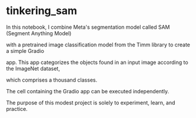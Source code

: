 # tinkering_sam

In this notebook, I combine Meta's segmentation model called SAM (Segment Anything Model)

with a pretrained image classification model from the Timm library to create a simple Gradio

app. This app categorizes the objects found in an input image according to the ImageNet dataset,

which comprises a thousand classes.

The cell containing the Gradio app  can be executed independently.

The purpose of this modest project is solely to experiment, learn, and practice.
